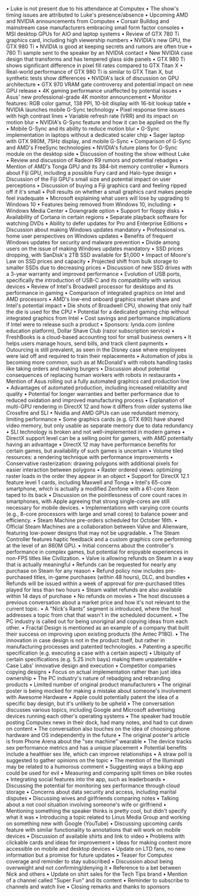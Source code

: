 • Luke is not present due to his attendance at Computex
• The show's timing issues are attributed to Luke's presence/absence
• Upcoming AMD and NVIDIA announcements from Computex
• Corsair Bulldog and mainstream case manufacturers embracing small form factor consoles
• MSI desktop GPUs for AIO and laptop systems
• Review of GTX 780 Ti graphics card, including high viewership numbers
• NVIDIA's new GPU, the GTX 980 Ti
• NVIDIA is good at keeping secrets and rumors are often true
• 780 Ti sample sent to the speaker by an NVIDIA contact
• New NVIDIA case design that transforms and has tempered glass side panels
• GTX 980 Ti shows significant difference in pixel fill rates compared to GTX Titan X
• Real-world performance of GTX 980 Ti is similar to GTX Titan X, but synthetic tests show differences
• NVIDIA's lack of discussion on GPU architecture
• GTX 970 VRAM gate controversy and potential impact on new GPU release
• 4K gaming performance unaffected by potential issues
• Asus' new professional-grade 4K monitor announcement
• Monitor features: RGB color gamut, 138 PPI, 10-bit display with 16-bit lookup table
• NVIDIA launches mobile G-Sync technology
• Pixel response time issues with high contrast lines
• Variable refresh rate (VRR) and its impact on motion blur
• NVIDIA's G-Sync feature and how it can be applied on the fly
• Mobile G-Sync and its ability to reduce motion blur
• G-Sync implementation in laptops without a dedicated scaler chip
• Sager laptop with GTX 980M, 75Hz display, and mobile G-Sync
• Comparison of G-Sync and AMD's FreeSync technologies
• NVIDIA's future plans for G-Sync module on the desktop side
• Discussion of hosting the show without Luke
• Review and discussion of Radeon R9 rumors and potential rebadges
• Mention of AMD's Tonga GPU and its 384-bit memory controller
• Rumors about Fiji GPU, including a possible Fury card and Halo-type design
• Discussion of the Fiji GPU's small size and potential impact on user perceptions
• Discussion of buying a Fiji graphics card and feeling ripped off if it's small
• Poll results on whether a small graphics card makes people feel inadequate
• Microsoft explaining what users will lose by upgrading to Windows 10
• Features being removed from Windows 10, including:
  • Windows Media Center
  • Downgrade option
  • Support for floppy disks
  • Availability of Cortana in certain regions
  • Separate playback software for watching DVDs
  • Ability to defer updates for Pro and Enterprise Editions
• Discussion about making Windows updates mandatory
• Professional vs. home user perspectives on Windows updates
• Benefits of frequent Windows updates for security and malware prevention
• Divide among users on the issue of making Windows updates mandatory
• SSD prices dropping, with SanDisk's 2TB SSD available for $1,000
• Impact of Moore's Law on SSD prices and capacity
• Projected shift from bulk storage to smaller SSDs due to decreasing prices
• Discussion of new SSD drives with a 3-year warranty and improved performance
• Evolution of USB ports, specifically the introduction of USB-C and its compatibility with various devices
• Review of Intel's Broadwell processor for desktops and its performance in gaming
• Comparison of integrated graphics on Intel and AMD processors
• AMD's low-end onboard graphics market share and Intel's potential impact
• Die shots of Broadwell CPU, showing that only half the die is used for the CPU
• Potential for a dedicated gaming chip without integrated graphics from Intel
• Cost savings and performance implications if Intel were to release such a product
• Sponsors: lynda.com (online education platform), Dollar Shave Club (razor subscription service)
• FreshBooks is a cloud-based accounting tool for small business owners
• It helps users manage hours, send bills, and track client payments
• Outourcing is still prevalent, as seen in the Disney case where employees were laid off and required to train their replacements
• Automation of jobs is becoming more common, such as at McDonald's with robots handling tasks like taking orders and making burgers
• Discussion about potential consequences of replacing human workers with robots in restaurants
• Mention of Asus rolling out a fully automated graphics card production line
• Advantages of automated production, including increased reliability and quality
• Potential for longer warranties and better performance due to reduced oxidation and improved manufacturing process
• Explanation of multi-GPU rendering in DirectX 12 and how it differs from older systems like Crossfire and SLI
• Nvidia and AMD GPUs can use redundant memory, limiting performance
• Some graphics cards (e.g. GTX 690) have shared video memory, but only usable as separate memory due to data redundancy
• SLI technology is broken and not well-implemented in modern games
• DirectX support level can be a selling point for gamers, with AMD potentially having an advantage
• DirectX 12 may have performance benefits for certain games, but availability of such games is uncertain
• Volume tiled resources: a rendering technique with performance improvements
• Conservative rasterization: drawing polygons with additional pixels for easier interaction between polygons
• Raster ordered views: optimizing raster loads in the order they appear in an object
• Support for DirectX 12.1 feature level 1 cards, including Maxwell and Tonga
• Intel's 65-core smartphone, which is actually a modified Zenfone with a 61-core Xeon taped to its back
• Discussion on the pointlessness of core count races in smartphones, with Apple agreeing that strong single-cores are still necessary for mobile devices.
• Implementations with varying core counts (e.g., 8-core processors with large and small cores) to balance power and efficiency.
• Steam Machine pre-orders scheduled for October 16th.
• Official Steam Machines are a collaboration between Valve and Alienware, featuring low-power designs that may not be upgradable.
• The Steam Controller features haptic feedback and a custom graphics core performing at the level of an 860M GPU.
• Initial concerns about the controller's performance in complex games, but potential for enjoyable experiences in non-FPS titles like Civilization.
• Valve is allowing refunds on Steam in a way that is actually meaningful
• Refunds can be requested for nearly any purchase on Steam for any reason
• Refund policy now includes pre-purchased titles, in-game purchases (within 48 hours), DLC, and bundles
• Refunds will be issued within a week of approval for pre-purchased titles played for less than two hours
• Steam wallet refunds are also available within 14 days of purchase
• No refunds on movies
• The host discusses a previous conversation about a market price and how it's not relevant to the current topic.
• A "Nick's Rants" segment is introduced, where the host addresses a topic from chat that wasn't in the scheduled document.
• The PC industry is called out for being unoriginal and copying ideas from each other.
• Fractal Design is mentioned as an example of a company that built their success on improving upon existing products (the Antec P180).
• The innovation in case design is not in the product itself, but rather in manufacturing processes and patented technologies.
• Patenting a specific specification (e.g. executing a case with a certain aspect)
• Ubiquity of certain specifications (e.g. 5.25 inch bays) making them unpatentable
• Case Labs' innovative design and execution
• Competitor companies copying designs
• Focus on actual implementation rather than just idea ownership
• The PC industry's nature of rebadging and rebranding products
• Limited number of original product manufacturers
• The original poster is being mocked for making a mistake about someone's involvement with Awesome Hardware
• Apple could potentially patent the idea of a specific bay design, but it's unlikely to be upheld
• The conversation discusses various topics, including Google and Microsoft advertising devices running each other's operating systems
• The speaker had trouble posting Computex news in their dock, had many notes, and had to cut down on content
• The conversation also touches on the idea of choosing phone hardware and OS independently in the future
• The original poster's article is from Phone Arena about the "sex machine" wearable
• The device tracks sex performance metrics and has a unique placement
• Potential benefits include a healthier sex life, which can improve relationships
• A straw poll is suggested to gather opinions on the topic
• The mention of the Illuminati may be related to a humorous comment
• Suggesting ways a biking app could be used for evil
• Measuring and comparing split times on bike routes
• Integrating social features into the app, such as leaderboards
• Discussing the potential for monitoring sex performance through cloud storage
• Concerns about data security and access, including marital disputes
• Discussing wives and girlfriends comparing notes
• Talking about a not cool situation involving someone's wife or girlfriend
• Mentioning something the speaker thinks is pretty cool, but didn't specify what it was
• Introducing a topic related to Linus Media Group and working on something new with Google (YouTube)
• Discussing upcoming cards feature with similar functionality to annotations that will work on mobile devices
• Discussion of available shirts and link to video
• Problems with clickable cards and ideas for improvement
• Ideas for making content more accessible on mobile and desktop devices
• Update on LTD fans, no new information but a promise for future updates
• Teaser for Computex coverage and reminder to stay subscribed
• Discussion about being overweight and not confirming/denying it
• Reference to a bet between Nick and others
• Update on shirt sales for the Tech Tips brand
• Mention of a channel called "Super Fun" and its content
• Reminder to subscribe to channels and watch live
• Closing remarks and thanks to sponsors